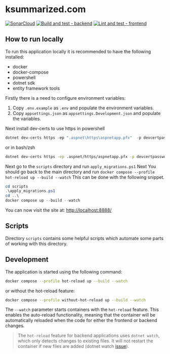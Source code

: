 # ksummarized.com

[![SonarCloud](https://sonarcloud.io/images/project_badges/sonarcloud-white.svg)](https://sonarcloud.io/summary/new_code?id=ksummarized_ksummarized.com_frontend)
[![Build and test - backend](https://github.com/ksummarized/ksummarized.com/actions/workflows/build-and-test-backend.yml/badge.svg)](https://github.com/ksummarized/ksummarized.com/actions/workflows/build-and-test-backend.yml)
[![Lint and test - frontend](https://github.com/ksummarized/ksummarized.com/actions/workflows/lint-and-test-frontend.yml/badge.svg)](https://github.com/ksummarized/ksummarized.com/actions/workflows/lint-and-test-frontend.yml)

## How to run locally

To run this application locally it is recommended to have the following installed:

- docker
- docker-compose
- powershell
- dotnet sdk
- entity framework tools

Firstly there is a need to configure environment variables:

1. Copy `.env.example` as `.env` and populate the environment variables.
1. Copy `appsettings.json` as `appsettings.Development.json` and populate the variables.

Next install dev-certs to use https in powershell

```powershell
dotnet dev-certs https -ep ".aspnet\https\aspnetapp.pfx"  -p devcertpasswd --trust
```

or in bash/zsh

```bash
dotnet dev-certs https -ep .aspnet/https/aspnetapp.pfx -p devcertpasswd --trust
```

Next go to the `scripts` directory and run `apply_migrations.ps1`
Next You should go back to the main directory and run `docker compose --profile hot-reload up --build --watch`
This can be done with the following snippet.

```powershell
cd scripts
.\apply_migrations.ps1
cd ..\
docker compose up --build --watch
```

You can now visit the site at: <http://localhost:8888/>

## Scripts

Directory `scripts` contains some helpful scripts which automate some parts of working with this directory.

## Development

The application is started using the following command:

```bash
docker compose --profile hot-reload up --build --watch
```

or without the hot-reload feature:

```bash
docker compose --profile without-hot-reload up --build --watch
```

The `--watch` parameter starts containers with the `hot-reload` feature. This enables the auto-reload functionality, meaning that the container will be automatically reloaded when the code for either the frontend or backend changes.

> The `hot-reload` feature for backend applications uses `dotnet watch`, which only detects changes to existing files. It will not restart the container if new files are added (dotnet watch [issue](https://github.com/dotnet/aspnetcore/issues/8321)).
